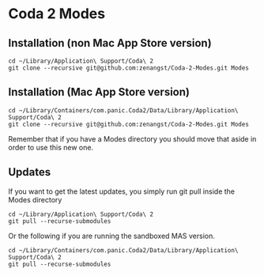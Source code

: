 Coda 2 Modes
============

## Installation (non Mac App Store version)

    cd ~/Library/Application\ Support/Coda\ 2
    git clone --recursive git@github.com:zenangst/Coda-2-Modes.git Modes
    
## Installation (Mac App Store version)

    cd ~/Library/Containers/com.panic.Coda2/Data/Library/Application\ Support/Coda\ 2
    git clone --recursive git@github.com:zenangst/Coda-2-Modes.git Modes
    
Remember that if you have a Modes directory you should move that aside in order to use
this new one.

## Updates

If you want to get the latest updates, you simply run git pull inside the Modes directory

    cd ~/Library/Application\ Support/Coda\ 2
    git pull --recurse-submodules
    
Or the following if you are running the sandboxed MAS version.

    cd ~/Library/Containers/com.panic.Coda2/Data/Library/Application\ Support/Coda\ 2
    git pull --recurse-submodules
